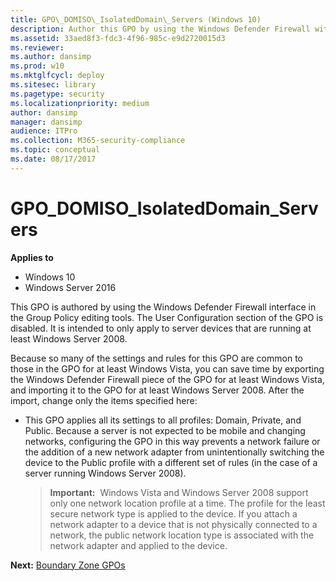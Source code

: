```yaml
---
title: GPO\_DOMISO\_IsolatedDomain\_Servers (Windows 10)
description: Author this GPO by using the Windows Defender Firewall with Advanced Security interface in the Group Policy editing tools.
ms.assetid: 33aed8f3-fdc3-4f96-985c-e9d2720015d3
ms.reviewer:
ms.author: dansimp
ms.prod: w10
ms.mktglfcycl: deploy
ms.sitesec: library
ms.pagetype: security
ms.localizationpriority: medium
author: dansimp
manager: dansimp
audience: ITPro
ms.collection: M365-security-compliance
ms.topic: conceptual
ms.date: 08/17/2017
---
```


# GPO\_DOMISO\_IsolatedDomain\_Servers

**Applies to**
-   Windows 10
-   Windows Server 2016

This GPO is authored by using the Windows Defender Firewall interface in the Group Policy editing tools. The User Configuration section of the GPO is disabled. It is intended to only apply to server devices that are running at least Windows Server 2008.

Because so many of the settings and rules for this GPO are common to those in the GPO for at least Windows Vista, you can save time by exporting the Windows Defender Firewall piece of the GPO for at least Windows Vista, and importing it to the GPO for at least Windows Server 2008. After the import, change only the items specified here:

-   This GPO applies all its settings to all profiles: Domain, Private, and Public. Because a server is not expected to be mobile and changing networks, configuring the GPO in this way prevents a network failure or the addition of a new network adapter from unintentionally switching the device to the Public profile with a different set of rules (in the case of a server running Windows Server 2008).

    >**Important:**  Windows Vista and Windows Server 2008 support only one network location profile at a time. The profile for the least secure network type is applied to the device. If you attach a network adapter to a device that is not physically connected to a network, the public network location type is associated with the network adapter and applied to the device.

**Next:** [Boundary Zone GPOs](boundary-zone-gpos.md)

